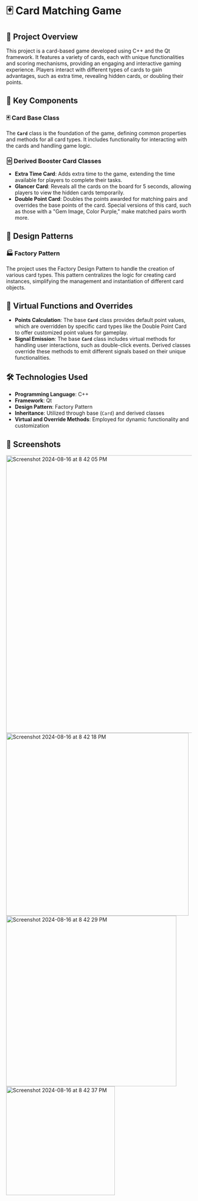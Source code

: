 # 🃏 Card Matching Game

## 📝 Project Overview

This project is a card-based game developed using C++ and the Qt framework. It features a variety of cards, each with unique functionalities and scoring mechanisms, providing an engaging and interactive gaming experience. Players interact with different types of cards to gain advantages, such as extra time, revealing hidden cards, or doubling their points.

## 🔑 Key Components

### 🃏 Card Base Class

The **`Card`** class is the foundation of the game, defining common properties and methods for all card types. It includes functionality for interacting with the cards and handling game logic.

### 🃟 Derived Booster Card Classes

- **Extra Time Card**: Adds extra time to the game, extending the time available for players to complete their tasks.
- **Glancer Card**: Reveals all the cards on the board for 5 seconds, allowing players to view the hidden cards temporarily.
- **Double Point Card**: Doubles the points awarded for matching pairs and overrides the base points of the card. Special versions of this card, such as those with a "Gem Image, Color Purple," make matched pairs worth more.

## 🔧 Design Patterns

### 🏭 Factory Pattern

The project uses the Factory Design Pattern to handle the creation of various card types. This pattern centralizes the logic for creating card instances, simplifying the management and instantiation of different card objects.

## 🧩 Virtual Functions and Overrides

- **Points Calculation**: The base **`Card`** class provides default point values, which are overridden by specific card types like the Double Point Card to offer customized point values for gameplay.
- **Signal Emission**: The base **`Card`** class includes virtual methods for handling user interactions, such as double-click events. Derived classes override these methods to emit different signals based on their unique functionalities.

## 🛠️ Technologies Used

- **Programming Language**: C++
- **Framework**: Qt
- **Design Pattern**: Factory Pattern
- **Inheritance**: Utilized through base (`Card`) and derived classes
- **Virtual and Override Methods**: Employed for dynamic functionality and customization

## 📸 Screenshots

<img width="752" alt="Screenshot 2024-08-16 at 8 42 05 PM" src="https://github.com/user-attachments/assets/c95355fb-86bc-4bd9-b03f-c49e22cbdc91">

<img width="495" alt="Screenshot 2024-08-16 at 8 42 18 PM" src="https://github.com/user-attachments/assets/5387ac3b-f1b3-42c1-9f17-0db59060910e">

<img width="462" alt="Screenshot 2024-08-16 at 8 42 29 PM" src="https://github.com/user-attachments/assets/d89e5ae0-1be3-416e-a5c0-5e2cd6827747">

<img width="295" alt="Screenshot 2024-08-16 at 8 42 37 PM" src="https://github.com/user-attachments/assets/fca447b3-4c05-4cb1-b0d5-2f70d1723dc2">
